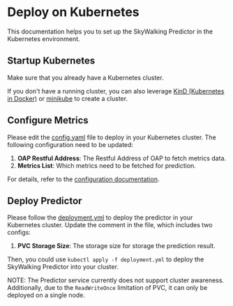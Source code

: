 # Deploy on Kubernetes

This documentation helps you to set up the SkyWalking Predictor in the Kubernetes environment.

## Startup Kubernetes

Make sure that you already have a Kubernetes cluster.

If you don't have a running cluster, you can also leverage [KinD (Kubernetes in Docker)](https://kind.sigs.k8s.io)
or [minikube](https://minikube.sigs.k8s.io) to create a cluster.

## Configure Metrics

Please edit the [config.yaml](./configmap.yaml) file to deploy in your Kubernetes cluster. 
The following configuration need to be updated:
1. **OAP Restful Address**: The Restful Address of OAP to fetch metrics data.
2. **Metrics List**: Which metrics need to be fetched for prediction.

For details, refer to the [configuration documentation](../../configuration/config.md).

## Deploy Predictor

Please follow the [deployment.yml](deployment.yml) to deploy the predictor in your Kubernetes cluster.
Update the comment in the file, which includes two configs:
1. **PVC Storage Size**: The storage size for storage the prediction result.

Then, you could use `kubectl apply -f deployment.yml` to deploy the SkyWalking Predictor into your cluster.

NOTE: The Predictor service currently does not support cluster awareness. 
Additionally, due to the `ReadWriteOnce` limitation of PVC, it can only be deployed on a single node.